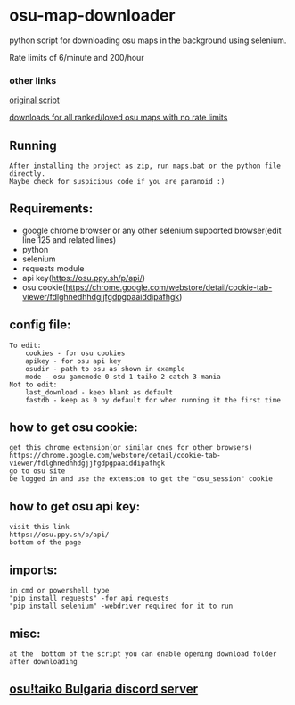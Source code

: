 # osu-map-downloader
python script for downloading osu maps in the background using selenium.

Rate limits of 6/minute and 200/hour 

### other links
[original script](https://osu.ppy.sh/community/forums/topics/692972)


[downloads for all ranked/loved osu maps with no rate limits](https://osu.ppy.sh/community/forums/topics/330552)

## Running
	After installing the project as zip, run maps.bat or the python file directly.
 	Maybe check for suspicious code if you are paranoid :)

## Requirements:
- google chrome browser or any other selenium supported browser(edit line 125 and related lines)
- python
- selenium
- requests module
- api key(<https://osu.ppy.sh/p/api/>)
- osu cookie(<https://chrome.google.com/webstore/detail/cookie-tab-viewer/fdlghnedhhdgjjfgdpgpaaiddipafhgk>)

## config file:
	To edit:
		cookies - for osu cookies
		apikey - for osu api key
		osudir - path to osu as shown in example
		mode - osu gamemode 0-std 1-taiko 2-catch 3-mania
	Not to edit:
		last_download - keep blank as default
		fastdb - keep as 0 by default for when running it the first time


## how to get osu cookie:
	get this chrome extension(or similar ones for other browsers)
	https://chrome.google.com/webstore/detail/cookie-tab-viewer/fdlghnedhhdgjjfgdpgpaaiddipafhgk
	go to osu site
	be logged in and use the extension to get the "osu_session" cookie

## how to get osu api key: 
	visit this link
	https://osu.ppy.sh/p/api/
	bottom of the page

## imports:
	in cmd or powershell type
	"pip install requests" -for api requests
	"pip install selenium" -webdriver required for it to run

## misc:
	at the  bottom of the script you can enable opening download folder after downloading 




## [osu!taiko Bulgaria discord server](https://discord.gg/ryNtbzqJH4)

